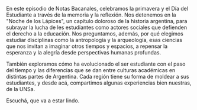 <!--
.. title: 2024-09-23. Primavera estudiantil
.. slug: 2024-09-23-primavera-estudiantil
.. date: 2024-09-21 00:00:00 UTC-03:00
.. tags: Estudiantes, Educación, Primavera, Historia Argentina, Derecho a la Educación
.. link:
.. description:
.. type: text
-->

En este episodio de Notas Bacanales, celebramos la primavera y el Día del Estudiante a través de la memoria y la reflexión. Nos detenemos en la "Noche de los Lápices", un capítulo doloroso de la historia argentina, para subrayar la lucha de les estudiantes como actores sociales que defienden el derecho a la educación. Nos preguntamos, además, por qué elegimos estudiar disciplinas como la antropología y la arqueología, esas ciencias que nos invitan a imaginar otros tiempos y espacios, a repensar la esperanza y la alegría desde perspectivas humanas profundas.

También exploramos cómo ha evolucionado el ser estudiante con el paso del tiempo y las diferencias que se dan entre culturas académicas en distintas partes de Argentina. Cada región tiene su forma de moldear a sus estudiantes, y desde acá, compartimos algunas experiencias bien nuestras, de la UNSa.

Escuchá, que va a estar lindo.
